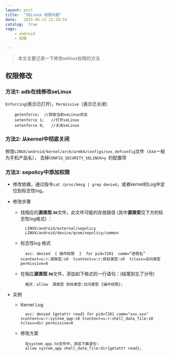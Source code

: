 ```yaml
---
layout: post
title:  "SELinux 权限问题"
date:   2015-06-13 22:10:54
catalog:  true
tags:
    - android
    - 权限

---
```


> 本文主要记录一下修改selinux权限的方法

## 权限修改

### 方法1: adb在线修改seLinux
 `Enforcing`(表示已打开)，`Permissive`（表示已关闭）

		getenforce;  //获取当前seLinux状态
		setenforce 1;   //打开seLinux
		setenforce 0;   //关闭seLinux

### 方法2: 从kernel中彻底关闭
修改`LINUX/android/kernel/arch/arm64/configs/xxx_defconfig`文件（xxx一般为手机产品名）， 去掉`CONFIG_SECURITY_SELINUX=y `的配置项

### 方法3: sepolicy中添加权限

-  修改依据，通过指令`cat /proc/kmsg | grep denied`，或者kernel的Log中定位到标志性log。
    
- 修改步骤
	- 找相应的**源类型.te**文件，此文件可能的存放路径 (其中**源类型**见下方的标志性log格式) ：

			LINUX/android/external/sepolicy 
			LINUX/android/device/qcom/sepolicy/common

	- 标志性log 格式
	
			avc: denied  { 操作权限  }  for pid=7201  comm=“进程名”  scontext=u:r:源类型:s0  tcontext=u:r:目标类型:s0  tclass=访问类型 permissive=0

	- 在相应**源类型.te**文件，添加如下格式的一行语句：(结尾别忘了分号)
	
			格式：allow  源类型 目标类型:访问类型 {操作权限}; 

- 实例

	- Kernel Log
	
			avc: denied {getattr read} for pid=7201 comm="xxx.xxx" scontext=u:r:system_app:s0 tcontext=u:r:shell_data_file:s0 tclass=dir permissive=0

	- 修改方案
			
			在system_app.te文件中，添加下面语句：
			allow system_app shell_data_file:dir{getattr read};
